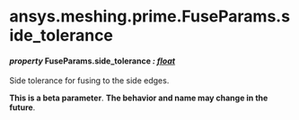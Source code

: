 # ansys.meshing.prime.FuseParams.side_tolerance



#### *property* FuseParams.side_tolerance *: [float](https://docs.python.org/3.11/library/functions.html#float)*

Side tolerance for fusing to the side edges.

**This is a beta parameter**. **The behavior and name may change in the future**.

<!-- !! processed by numpydoc !! -->
